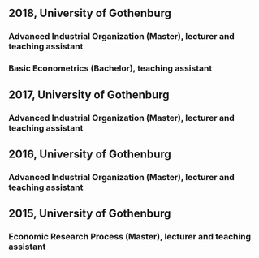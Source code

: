 ## 2018, University of Gothenburg
### Advanced Industrial Organization (Master), lecturer and teaching assistant
### Basic Econometrics (Bachelor), teaching assistant
## 2017, University of Gothenburg
### Advanced Industrial Organization (Master), lecturer and teaching assistant
## 2016, University of Gothenburg
### Advanced Industrial Organization (Master), lecturer and teaching assistant
## 2015, University of Gothenburg
### Economic Research Process (Master), lecturer and teaching assistant
